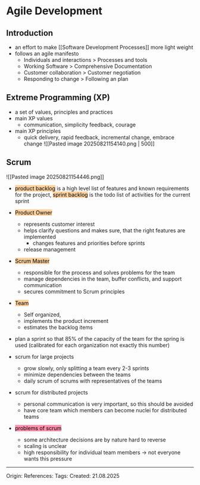 # Agile Development

## Introduction

- an effort to make [[Software Development Processes]] more light weight
- follows an agile manifesto 
	- Individuals and interactions > Processes and tools
	- Working Software > Comprehensive Documentation
	- Customer collaboration > Customer negotiation
	- Responding to change > Following an plan

## Extreme Programming (XP)

- a set of values, principles and practices
- main XP values
	- communication, simplicity feedback, courage
- main XP principles
	- quick delivery, rapid feedback, incremental change, embrace change
![[Pasted image 20250821154140.png | 500]]

## Scrum

![[Pasted image 20250821154446.png]]
- <mark style="background: #FFB86CA6;">product backlog</mark> is a high level list of features and known requirements for the project, <mark style="background: #FFB86CA6;">sprint backlog</mark> is the todo list of activities for the current sprint
- <mark style="background: #FFB86CA6;">Product Owner</mark>
	- represents customer interest
	- helps clarify questions and makes sure, that the right features are implemented
		- changes features and priorities before sprints
	- release management
- <mark style="background: #FFB86CA6;">Scrum Master</mark>
	- responsible for the process and solves problems for the team
	- manage dependencies in the team, buffer conflicts, and support communication
	- secures commitment to Scrum principles
- <mark style="background: #FFB86CA6;">Team</mark>
	- Self organized,
	- implements the product increment
	- estimates the backlog items
- plan a sprint so that 85% of the capacity of the team for the spring is used (calibrated for each organization not exactly this number)

- scrum for large projects
	- grow slowly, only splitting a team every 2-3 sprints
	- minimize dependencies between the teams
	- daily scrum of scrums with representatives of the teams
- scrum for distributed projects
	- personal communication is very important, so this should be avoided
	- have core team which members can become nuclei for distributed teams

- <mark style="background: #FF5582A6;">problems of scrum</mark>
	- some architecture decisions are by nature hard to reverse
	- scaling is unclear
	- high responsibility for individual team members -> not everyone wants this pressure
---

Origin: 
References: 
Tags: 
Created: 21.08.2025


